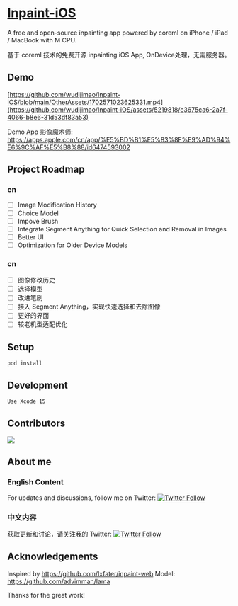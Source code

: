 # [Inpaint-iOS](https://github.com/wudijimao/Inpaint-iOS)

A free and open-source inpainting app powered by coreml on iPhone / iPad / MacBook with M CPU.

基于 coreml 技术的免费开源 inpainting iOS App, OnDevice处理，无需服务器。

## Demo

[https://github.com/wudijimao/Inpaint-iOS/blob/main/OtherAssets/1702571023625331.mp4](https://github.com/wudijimao/Inpaint-iOS/assets/5219818/c3675ca6-2a7f-4066-b8e6-31d53df83a53)

Demo App 影像魔术师: https://apps.apple.com/cn/app/%E5%BD%B1%E5%83%8F%E9%AD%94%E6%9C%AF%E5%B8%88/id6474593002

## Project Roadmap

### en

- [ ] Image Modification History
- [ ] Choice Model
- [ ] Impove Brush
- [ ] Integrate Segment Anything for Quick Selection and Removal in Images
- [ ] Better UI
- [ ] Optimization for Older Device Models

### cn

- [ ] 图像修改历史
- [ ] 选择模型
- [ ] 改进笔刷
- [ ] 接入 Segment Anything，实现快速选择和去除图像
- [ ] 更好的界面
- [ ] 较老机型适配优化

## Setup

`pod install`

## Development

`Use Xcode 15`

## Contributors

<a href="[https://github.com/wudijimao/Inpaint-iOS](https://github.com/wudijimao/Inpaint-iOS)/graphs/contributors">
  <img src="https://contrib.rocks/image?repo=wudijimao/Inpaint-iOS" />
</a>

## About me

### English Content

For updates and discussions, follow me on Twitter:
[![Twitter Follow](https://img.shields.io/twitter/follow/moeimiku?style=social)](https://twitter.com/moeimiku)

### 中文内容

获取更新和讨论，请关注我的 Twitter:
[![Twitter Follow](https://img.shields.io/twitter/follow/moeimiku?style=social)](https://twitter.com/moeimiku)

## Acknowledgements

Inspired by https://github.com/lxfater/inpaint-web 
Model: https://github.com/advimman/lama

Thanks for the great work!
